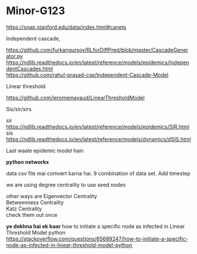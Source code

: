 # Minor-G123
https://snap.stanford.edu/data/index.html#canets            


Independent cascade,

https://github.com/furkangursoy/RLforDiffPred/blob/master/CascadeGenerator.py           
https://ndlib.readthedocs.io/en/latest/reference/models/epidemics/IndependentCascades.html              
https://github.com/rahul-prasad-cse/Independent-Cascade-Model            
          


Linear threshold 

https://github.com/jeromemayaud/LinearThresholdModel




Sis/sir/sirs 

sir https://ndlib.readthedocs.io/en/latest/reference/models/epidemics/SIR.html     
sis https://ndlib.readthedocs.io/en/latest/reference/models/dynamics/dSIS.html    

Last waale epidemic model hain

**python networkx** 

data csv file mai comvert karna hai.
9 combination of data set.
Add timestep


we are using degree centrality to use seed nodes 

other ways are 
Eigenvector Centrality     
Betweenness Centrality     
Katz Centrality     
                                     check them out once


                
**ye dekhna hai ek baar**
how to initiate a specific node as infected in Linear Threshold Model python               
https://stackoverflow.com/questions/65689247/how-to-initiate-a-specific-node-as-infected-in-linear-threshold-model-python

